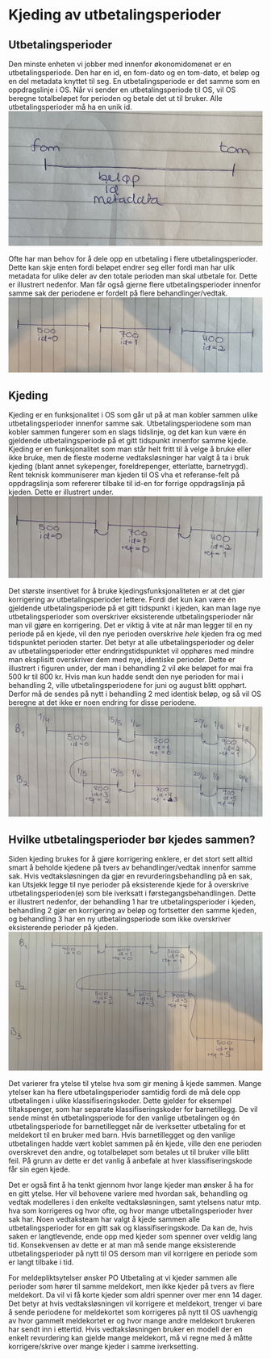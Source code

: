 # Kjeding av utbetalingsperioder

## Utbetalingsperioder
Den minste enheten vi jobber med innenfor økonomidomenet er en utbetalingsperiode. Den har en id, en fom-dato og en tom-dato, et beløp og en del metadata knyttet til seg. 
En utbetalingsperiode er det samme som en oppdragslinje i OS. Når vi sender en utbetalingsperiode til OS, vil OS beregne totalbeløpet for perioden og betale det ut til bruker.
Alle utbetalingsperioder må ha en unik id.
![image](./bilder/utbetalingsperiode.jpg)

Ofte har man behov for å dele opp en utbetaling i flere utbetalingsperioder. Dette kan skje enten fordi beløpet endrer seg eller fordi man har ulik metadata for ulike deler av
den totale perioden man skal utbetale for. Dette er illustrert nedenfor. Man får også gjerne flere utbetalingsperioder innenfor samme sak der periodene er fordelt på flere behandlinger/vedtak. 
![image](./bilder/perioder1.jpg)

## Kjeding
Kjeding er en funksjonalitet i OS som går ut på at man kobler sammen ulike utbetalingsperioder innenfor samme sak. Utbetalingsperiodene som man kobler sammen fungerer som en slags tidslinje,
og det kan kun være én gjeldende utbetalingsperiode på et gitt tidspunkt innenfor samme kjede. Kjeding er en funksjonalitet som man står helt fritt til å velge å bruke eller ikke bruke, men
de fleste moderne vedtaksløsninger har valgt å ta i bruk kjeding (blant annet sykepenger, foreldrepenger, etterlatte, barnetrygd). Rent teknisk kommuniserer man kjeden til OS vha et referanse-felt
på oppdragslinja som refererer tilbake til id-en for forrige oppdragslinja på kjeden. Dette er illustrert under.
![image](./bilder/perioder2.jpg)

Det største insentivet for å bruke kjedingsfunksjonaliteten er at det gjør korrigering av utbetalingsperioder lettere. Fordi det kun kan være én gjeldende utbetalingsperiode på et gitt tidspunkt i kjeden,
kan man lage nye utbetalingsperioder som overskriver eksisterende utbetalingsperioder når man vil gjøre en korrigering. Det er viktig å vite at når man legger til en ny periode på en kjede, vil den nye perioden 
overskrive _hele_ kjeden fra og med tidspunktet perioden starter. Det betyr at alle utbetalingsperioder og deler av utbetalingsperioder etter endringstidspunktet vil opphøres med mindre man eksplisitt overskriver dem
med nye, identiske perioder. Dette er illustrert i figuren under, der man i behandling 2 vil øke beløpet for mai fra 500 kr til 800 kr. Hvis man kun hadde sendt den nye perioden for mai i behandling 2,
ville utbetalingsperiodene for juni og august blitt opphørt. Derfor må de sendes på nytt i behandling 2 med identisk beløp, og så vil OS beregne at det ikke er noen endring for disse periodene.
![image](./bilder/perioder_overskrives.jpg)

## Hvilke utbetalingsperioder bør kjedes sammen? 
Siden kjeding brukes for å gjøre korrigering enklere, er det stort sett alltid smart å beholde kjedene på tvers av behandlinger/vedtak innenfor samme sak. Hvis vedtaksløsningen da gjør en revurderingsbehandling på en sak,
kan Utsjekk legge til nye perioder på eksisterende kjede for å overskrive utbetalingsperioden(e) som ble iverksatt i førstegangsbehandlingen. Dette er illustrert nedenfor, der behandling 1 har tre utbetalingsperioder
i kjeden, behandling 2 gjør en korrigering av beløp og fortsetter den samme kjeden, og behandling 3 har en ny utbetalingsperiode som ikke overskriver eksisterende perioder på kjeden.
![image](./bilder/flere_behandlinger.jpg)

Det varierer fra ytelse til ytelse hva som gir mening å kjede sammen. Mange ytelser kan ha flere utbetalingsperioder samtidig fordi de må dele opp utbetalingen i ulike klassifiseringskoder. 
Dette gjelder for eksempel tiltakspenger, som har separate klassifiseringskoder for barnetillegg. De vil sende minst én utbetalingsperiode for den vanlige utbetalingen og én utbetalingsperiode
for barnetillegget når de iverksetter utbetaling for et meldekort til en bruker med barn. Hvis barnetillegget og den vanlige utbetalingen hadde vært koblet sammen på én kjede, ville den ene perioden overskrevet den andre,
og totalbeløpet som betales ut til bruker ville blitt feil. På grunn av dette er det vanlig å anbefale at hver klassifiseringskode får sin egen kjede. 

Det er også fint å ha tenkt gjennom hvor lange kjeder man ønsker å ha for en gitt ytelse. Her vil behovene variere med hvordan sak, behandling og vedtak modelleres i den enkelte vedtaksløsningen, samt ytelsens natur mtp. hva
som korrigeres og hvor ofte, og hvor mange utbetalingsperioder hver sak har. Noen vedtaksteam har valgt å kjede sammen alle utbetalingsperioder for en gitt sak og klassifiseringskode.
Da kan de, hvis saken er langtlevende, ende opp med kjeder som spenner over veldig lang tid. Konsekvensen av dette er at man må sende mange eksisterende utbetalingsperioder på nytt til OS 
dersom man vil korrigere en periode som er langt tilbake i tid. 

For meldepliktsytelser ønsker PO Utbetaling at vi kjeder sammen alle perioder som hører til samme meldekort, men ikke kjeder på tvers av flere meldekort. Da vil vi få korte kjeder som aldri spenner over mer enn 14 dager.
Det betyr at hvis vedtaksløsningen vil korrigere et meldekort, trenger vi bare å sende periodene for meldekortet som korrigeres på nytt til OS uavhengig av hvor gammelt meldekortet er og hvor mange andre meldekort
brukeren har sendt inn i ettertid. Hvis vedtaksløsningen bruker en modell der en enkelt revurdering kan gjelde mange meldekort, må vi regne med å måtte korrigere/skrive over mange kjeder i samme iverksetting.
